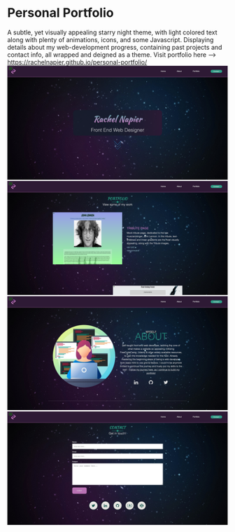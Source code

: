 # Personal Portfolio
A subtle, yet visually appealing starry night theme, with light colored text along with plenty of animations, icons, and some Javascript. Displaying details about my web-development progress, containing past projects and contact info, all wrapped and deigned as a theme.
Visit portfolio here --> https://rachelnapier.github.io/personal-portfolio/
![Screenshot](images/sn-1.png)
![Screenshot](images/sn-3.png)
![Screenshot](images/sn-2.png)
![Screenshot](images/sn-4.png)
